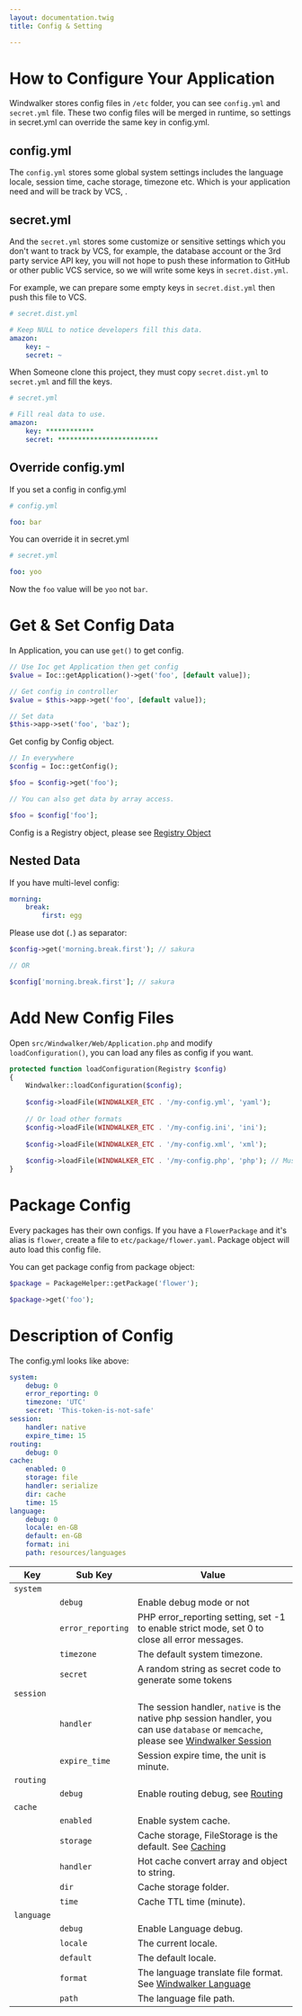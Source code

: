 ```yaml
---
layout: documentation.twig
title: Config & Setting

---
```


# How to Configure Your Application

Windwalker stores config files in `/etc` folder, you can see `config.yml` and `secret.yml` file. These two config files will be merged
in runtime, so settings in secret.yml can override the same key in config.yml.

## config.yml

The `config.yml` stores some global system settings includes the language locale, session time, cache storage, timezone etc. 
Which is your application need and will be track by VCS, .

## secret.yml

And the `secret.yml` stores some customize or sensitive settings which you don't want to track by VCS, for example, the database account
or the 3rd party service API key, you will not hope to push these information to GitHub or other public VCS service, so we will
write some keys in `secret.dist.yml`.

For example, we can prepare some empty keys in `secret.dist.yml` then push this file to VCS.

``` yaml
# secret.dist.yml

# Keep NULL to notice developers fill this data. 
amazon:
    key: ~
    secret: ~
```

When Someone clone this project, they must copy `secret.dist.yml` to `secret.yml` and fill the keys.

``` yaml
# secret.yml

# Fill real data to use.
amazon:
    key: ************
    secret: *************************
```

## Override config.yml

If you set a config in config.yml

``` yaml
# config.yml

foo: bar
```

You can override it in secret.yml

``` yaml
# secret.yml

foo: yoo
```

Now the `foo` value will be `yoo` not `bar`.


# Get & Set Config Data

In Application, you can use `get()` to get config.

``` php
// Use Ioc get Application then get config
$value = Ioc::getApplication()->get('foo', [default value]);
```

``` php
// Get config in controller
$value = $this->app->get('foo', [default value]);

// Set data
$this->app->set('foo', 'baz');
```

Get config by Config object.

``` php
// In everywhere
$config = Ioc::getConfig();

$foo = $config->get('foo');

// You can also get data by array access.

$foo = $config['foo'];
```

Config is a Registry object, please see [Registry Object](../more/registry.html)

## Nested Data

If you have multi-level config:

``` yaml
morning:
    break:
        first: egg
```

Please use dot (`.`) as separator:

``` php
$config->get('morning.break.first'); // sakura

// OR

$config['morning.break.first']; // sakura
```

# Add New Config Files

Open `src/Windwalker/Web/Application.php` and modify `loadConfiguration()`, you can load any files as config if you want.

``` php
protected function loadConfiguration(Registry $config)
{
    Windwalker::loadConfiguration($config);
    
    $config->loadFile(WINDWALKER_ETC . '/my-config.yml', 'yaml');
    
    // Or load other formats
    $config->loadFile(WINDWALKER_ETC . '/my-config.ini', 'ini');
    
    $config->loadFile(WINDWALKER_ETC . '/my-config.xml', 'xml');
    
    $config->loadFile(WINDWALKER_ETC . '/my-config.php', 'php'); // Must return array
}
```

# Package Config

Every packages has their own configs. If you have a `FlowerPackage` and it's alias is `flower`, create a file to `etc/package/flower.yaml`.
Package object will auto load this config file.

You can get package config from package object:

``` php
$package = PackageHelper::getPackage('flower');

$package->get('foo');
```

# Description of Config

The config.yml looks like above:

``` yaml
system:
    debug: 0
    error_reporting: 0
    timezone: 'UTC'
    secret: 'This-token-is-not-safe'
session:
    handler: native
    expire_time: 15
routing:
    debug: 0
cache:
    enabled: 0
    storage: file
    handler: serialize
    dir: cache
    time: 15
language:
    debug: 0
    locale: en-GB
    default: en-GB
    format: ini
    path: resources/languages
```

| Key | Sub Key | Value |
| -------- | -- | -- |
| `system` | | |
| | `debug` | Enable debug mode or not |
| | `error_reporting` | PHP error_reporting setting, set -1 to enable strict mode, set 0 to close all error messages. |
| | `timezone` | The default system timezone. |
| | `secret` | A random string as secret code to generate some tokens |
| `session` | |  |
| | `handler` | The session handler, `native` is the native php session handler, you can use `database` or `memcache`, please see [Windwalker Session](https://github.com/ventoviro/windwalker/tree/master/src/Session#windwalker-session) |
| | `expire_time` | Session expire time, the unit is minute. |
| `routing` | |  |
| | `debug` | Enable routing debug, see [Routing](./documentation/mvc/uri-route-building.html) |
| `cache` | | |
| | `enabled` | Enable system cache. |
| | `storage` | Cache storage, FileStorage is the default. See [Caching](./documentation/more/caching.html) |
| | `handler` | Hot cache convert array and object to string. |
| | `dir` | Cache storage folder. |
| | `time` | Cache TTL time (minute). |
| `language` | |  |
| | `debug` | Enable Language debug. |
| | `locale` | The current locale. |
| | `default` | The default locale. |
| | `format` | The language translate file format. See [Windwalker Language](https://github.com/ventoviro/windwalker/tree/master/src/Language) |
| | `path` | The language file path. |


